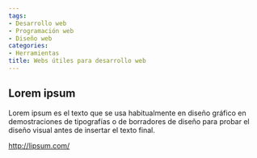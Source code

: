 ```yaml
---
tags:
- Desarrollo web
- Programación web
- Diseño web
categories:
- Herramientas
title: Webs útiles para desarrollo web
---
```

## Lorem ipsum

Lorem ipsum es el texto que se usa habitualmente en diseño gráfico en demostraciones de tipografías o de borradores de diseño para probar el diseño visual antes de insertar el texto final.

<http://lipsum.com/>
